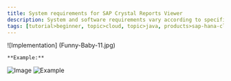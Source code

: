```yaml
---
title: System requirements for SAP Crystal Reports Viewer
description: System and software requirements vary according to specific customer scenarios – please refer to the SAP Crystal Reports Viewer Sizing Guide for details. Also, please see the SAP Crystal Reports Viewer Product Availability Matrix for the latest information on updates and releases.
tags: [tutorial>beginner, topic>cloud, topic>java, products>sap-hana-cloud-platform]
---
```


 
![Implementation] (Funny-Baby-11.jpg)
   
    **Example:** 
![Image](https://octodex.github.com/images/yaktocat.png)
![Example](http://go-qa.sap.com/dam/application/imagelibrary/photos/273000/273336.jpg.adapt.450_255.false.false.false.false.jpg)

